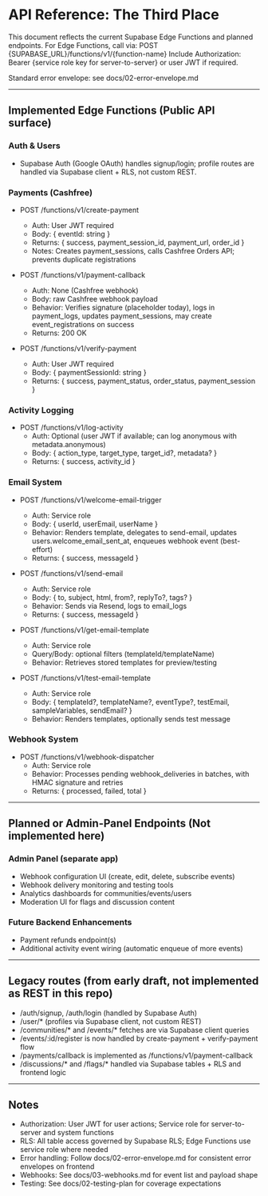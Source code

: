 
# API Reference: The Third Place

This document reflects the current Supabase Edge Functions and planned endpoints. For Edge Functions, call via:
POST {SUPABASE_URL}/functions/v1/{function-name}
Include Authorization: Bearer {service role key for server-to-server} or user JWT if required.

Standard error envelope: see docs/02-error-envelope.md

---

## Implemented Edge Functions (Public API surface)

### Auth & Users
- Supabase Auth (Google OAuth) handles signup/login; profile routes are handled via Supabase client + RLS, not custom REST.

### Payments (Cashfree)
- POST /functions/v1/create-payment
  - Auth: User JWT required
  - Body: { eventId: string }
  - Returns: { success, payment_session_id, payment_url, order_id }
  - Notes: Creates payment_sessions, calls Cashfree Orders API; prevents duplicate registrations

- POST /functions/v1/payment-callback
  - Auth: None (Cashfree webhook)
  - Body: raw Cashfree webhook payload
  - Behavior: Verifies signature (placeholder today), logs in payment_logs, updates payment_sessions, may create event_registrations on success
  - Returns: 200 OK

- POST /functions/v1/verify-payment
  - Auth: User JWT required
  - Body: { paymentSessionId: string }
  - Returns: { success, payment_status, order_status, payment_session }

### Activity Logging
- POST /functions/v1/log-activity
  - Auth: Optional (user JWT if available; can log anonymous with metadata.anonymous)
  - Body: { action_type, target_type, target_id?, metadata? }
  - Returns: { success, activity_id }

### Email System
- POST /functions/v1/welcome-email-trigger
  - Auth: Service role
  - Body: { userId, userEmail, userName }
  - Behavior: Renders template, delegates to send-email, updates users.welcome_email_sent_at, enqueues webhook event (best-effort)
  - Returns: { success, messageId }

- POST /functions/v1/send-email
  - Auth: Service role
  - Body: { to, subject, html, from?, replyTo?, tags? }
  - Behavior: Sends via Resend, logs to email_logs
  - Returns: { success, messageId }

- POST /functions/v1/get-email-template
  - Auth: Service role
  - Query/Body: optional filters (templateId/templateName)
  - Behavior: Retrieves stored templates for preview/testing

- POST /functions/v1/test-email-template
  - Auth: Service role
  - Body: { templateId?, templateName?, eventType?, testEmail, sampleVariables, sendEmail? }
  - Behavior: Renders templates, optionally sends test message

### Webhook System
- POST /functions/v1/webhook-dispatcher
  - Auth: Service role
  - Behavior: Processes pending webhook_deliveries in batches, with HMAC signature and retries
  - Returns: { processed, failed, total }

---

## Planned or Admin-Panel Endpoints (Not implemented here)

### Admin Panel (separate app)
- Webhook configuration UI (create, edit, delete, subscribe events)
- Webhook delivery monitoring and testing tools
- Analytics dashboards for communities/events/users
- Moderation UI for flags and discussion content

### Future Backend Enhancements
- Payment refunds endpoint(s)
- Additional activity event wiring (automatic enqueue of more events)

---

## Legacy routes (from early draft, not implemented as REST in this repo)
- /auth/signup, /auth/login (handled by Supabase Auth)
- /user/* (profiles via Supabase client, not custom REST)
- /communities/* and /events/* fetches are via Supabase client queries
- /events/:id/register is now handled by create-payment + verify-payment flow
- /payments/callback is implemented as /functions/v1/payment-callback
- /discussions/* and /flags/* handled via Supabase tables + RLS and frontend logic

---

## Notes
- Authorization: User JWT for user actions; Service role for server-to-server and system functions
- RLS: All table access governed by Supabase RLS; Edge Functions use service role where needed
- Error handling: Follow docs/02-error-envelope.md for consistent error envelopes on frontend
- Webhooks: See docs/03-webhooks.md for event list and payload shape
- Testing: See docs/02-testing-plan for coverage expectations
